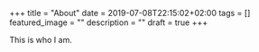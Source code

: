 +++
title =  "About"
date = 2019-07-08T22:15:02+02:00
tags = []
featured_image = ""
description = ""
draft = true
+++

This is who I am.